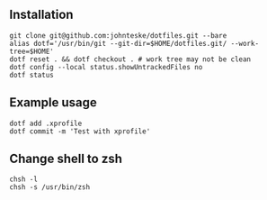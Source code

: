 ## Installation
```
git clone git@github.com:johnteske/dotfiles.git --bare
alias dotf='/usr/bin/git --git-dir=$HOME/dotfiles.git/ --work-tree=$HOME'
dotf reset . && dotf checkout . # work tree may not be clean
dotf config --local status.showUntrackedFiles no
dotf status
```

## Example usage
```
dotf add .xprofile
dotf commit -m 'Test with xprofile'
```

## Change shell to zsh
```
chsh -l
chsh -s /usr/bin/zsh
```
